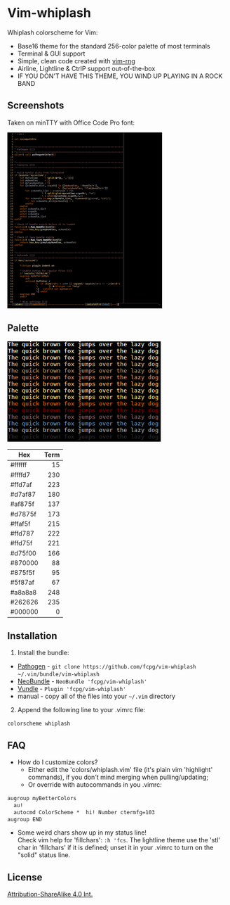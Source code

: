 Vim-whiplash
=============
Whiplash colorscheme for Vim:

- Base16 theme for the standard 256-color palette of most terminals
- Terminal & GUI support
- Simple, clean code created with [vim-rng](https://gist.github.com/5cd2f4ec222805f49eca.git)
- Airline, Lightline & CtrlP support out-of-the-box
- IF YOU DON'T HAVE THIS THEME, YOU WIND UP PLAYING IN A ROCK BAND

Screenshots
------------
Taken on minTTY with Office Code Pro font:

[![](img/whiplash_vim_thumb.png)](img/whiplash_vim.png)


Palette
--------
![whiplash_palette](img/whiplash_palette.png)

|  Hex  | Term |
|-------|-----:|
|#ffffff|    15|
|#ffffd7|   230|
|#ffd7af|   223|
|#d7af87|   180|
|#af875f|   137|
|#d7875f|   173|
|#ffaf5f|   215|
|#ffd787|   222|
|#ffd75f|   221|
|#d75f00|   166|
|#870000|    88|
|#875f5f|    95|
|#5f87af|    67|
|#a8a8a8|   248|
|#262626|   235|
|#000000|     0|
                
Installation
-------------
1. Install the bundle:
  *  [Pathogen][1] - `git clone https://github.com/fcpg/vim-whiplash ~/.vim/bundle/vim-whiplash`
  *  [NeoBundle][2] - `NeoBundle 'fcpg/vim-whiplash'`
  *  [Vundle][3] - `Plugin 'fcpg/vim-whiplash'`
  *  manual - copy all of the files into your `~/.vim` directory
2. Append the following line to your .vimrc file:
```VimL
colorscheme whiplash
```

FAQ
----
- How do I customize colors?  
  *  Either edit the 'colors/whiplash.vim' file (it's plain vim 'highlight' commands), if you don't mind merging when pulling/updating;
  *  Or override with autocommands in you .vimrc:
```VimL
augroup myBetterColors
  au!
  autocmd ColorScheme *  hi! Number ctermfg=103
augroup END
```
- Some weird chars show up in my status line!  
  Check vim help for 'fillchars': `:h 'fcs`. The lightline theme use the 'stl'
  char in 'fillchars' if it is defined; unset it in your .vimrc to turn on the 
  "solid" status line.
  
License
--------
[Attribution-ShareAlike 4.0 Int.](https://creativecommons.org/licenses/by-sa/4.0/)

[1]: https://github.com/tpope/vim-pathogen
[2]: https://github.com/Shougo/neobundle.vim
[3]: https://github.com/gmarik/vundle

